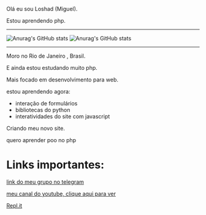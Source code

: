 Olá eu sou Loshad (Miguel).

Estou aprendendo php. 

---

![Anurag's GitHub stats](https://github-readme-stats.vercel.app/api?username=Los-had&show_icons=true&theme=tokyonight)
![Anurag's GitHub stats](https://github-readme-stats.vercel.app/api/top-langs/?username=Los-had&hide=html&layout=compact&theme=tokyonight)

---

Moro no Rio de Janeiro , Brasil.

E ainda estou estudando muito php.

Mais focado em desenvolvimento para  web. 

estou  aprendendo agora:
* interação de formulários
* bibliotecas do python 
* interatividades do site com javascript

Criando meu novo site.

quero aprender poo no php

# Links importantes:

[link do meu grupo no telegram](https://t.me/joinchat/TdG8frMDSzsxZGUx)

[meu canal do youtube, clique aqui para ver](https://www.youtube.com/channel/UCBITyx_njlrhlt0Rj6R0-LQ)

[Repl.it](https://replit.com/@Loshad)
 
